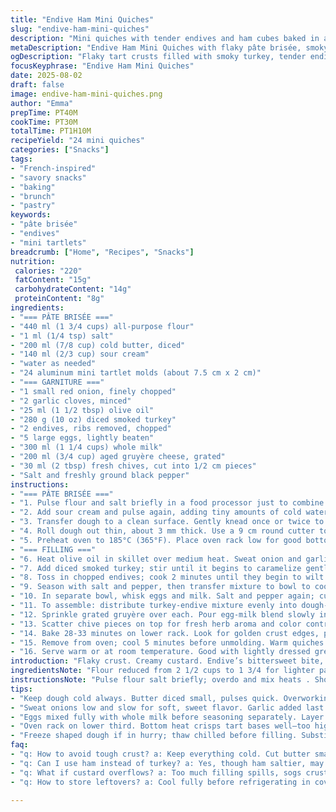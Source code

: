 ```yaml
---
title: "Endive Ham Mini Quiches"
slug: "endive-ham-mini-quiches"
description: "Mini quiches with tender endives and ham cubes baked in a flaky pâte brisée. Uses a subtly tangy sour cream dough and a creamy gruyère-egg custard. Aromatic red onion and garlic soften in olive oil, mingling with smoky ham and delicate endives. Chopped chives on top add a fresh pop. Baked until golden and set — edges crisp, custard creamy. A versatile savory snack or light meal."
metaDescription: "Endive Ham Mini Quiches with flaky pâte brisée, smoky turkey, creamy gruyère custard, and tender endives. Baked golden with fresh chives topping."
ogDescription: "Flaky tart crusts filled with smoky turkey, tender endives, gruyère cream custard. Baked golden, topped with fresh chives. Mini bites with balanced savory textures."
focusKeyphrase: "Endive Ham Mini Quiches"
date: 2025-08-02
draft: false
image: endive-ham-mini-quiches.png
author: "Emma"
prepTime: PT40M
cookTime: PT30M
totalTime: PT1H10M
recipeYield: "24 mini quiches"
categories: ["Snacks"]
tags:
- "French-inspired"
- "savory snacks"
- "baking"
- "brunch"
- "pastry"
keywords:
- "pâte brisée"
- "endives"
- "mini tartlets"
breadcrumb: ["Home", "Recipes", "Snacks"]
nutrition: 
 calories: "220"
 fatContent: "15g"
 carbohydrateContent: "14g"
 proteinContent: "8g"
ingredients:
- "=== PÂTE BRISÉE ==="
- "440 ml (1 3/4 cups) all-purpose flour"
- "1 ml (1/4 tsp) salt"
- "200 ml (7/8 cup) cold butter, diced"
- "140 ml (2/3 cup) sour cream"
- "water as needed"
- "24 aluminum mini tartlet molds (about 7.5 cm x 2 cm)"
- "=== GARNITURE ==="
- "1 small red onion, finely chopped"
- "2 garlic cloves, minced"
- "25 ml (1 1/2 tbsp) olive oil"
- "280 g (10 oz) diced smoked turkey"
- "2 endives, ribs removed, chopped"
- "5 large eggs, lightly beaten"
- "300 ml (1 1/4 cups) whole milk"
- "200 ml (3/4 cup) aged gruyère cheese, grated"
- "30 ml (2 tbsp) fresh chives, cut into 1/2 cm pieces"
- "Salt and freshly ground black pepper"
instructions:
- "=== PÂTE BRISÉE ==="
- "1. Pulse flour and salt briefly in a food processor just to combine. Add cold butter cubes; pulse until mixture looks coarse and crumbly like cornmeal. Do not overwork or the dough heats up, toughening crust."
- "2. Add sour cream and pulse again, adding tiny amounts of cold water if dough doesn’t come together easily. Stop as soon as a rough ball forms."
- "3. Transfer dough to a clean surface. Gently knead once or twice to unify. Wrap in cling film; chill at least 30 minutes — helps gluten relax and butter firm for flaky pastry."
- "4. Roll dough out thin, about 3 mm thick. Use a 9 cm round cutter to cut 24 circles. Press gently into tartlet molds, lifting dough slightly up sides for crisp edges. Re-chill 25-30 minutes so dough firms up again before baking—prevents shrinking."
- "5. Preheat oven to 185°C (365°F). Place oven rack low for good bottom crispness."
- "=== FILLING ==="
- "6. Heat olive oil in skillet over medium heat. Sweat onion and garlic until translucent, smelling sweet and softening but not coloring—any browning dulls flavor."
- "7. Add diced smoked turkey; stir until it begins to caramelize gently, about 4 minutes. Turkey adds nice smoky depth compared to ham."
- "8. Toss in chopped endives; cook 2 minutes until they begin to wilt but retain some bite. Endives are delicate—overcooking turns bitter and mushy."
- "9. Season with salt and pepper, then transfer mixture to bowl to cool slightly, so eggs won’t scramble when mixed."
- "10. In separate bowl, whisk eggs and milk. Salt and pepper again; custard should be lightly seasoned for best balance."
- "11. To assemble: distribute turkey-endive mixture evenly into dough-lined tins, avoiding crowding edges—helps custard set well and crust brown evenly."
- "12. Sprinkle grated gruyère over each. Pour egg-milk blend slowly into tartelettes to just under rim—don’t overfill or quiches will spill and sog the crust."
- "13. Scatter chive pieces on top for fresh herb aroma and color contrast."
- "14. Bake 28-33 minutes on lower rack. Look for golden crust edges, puffed and just set custard with slight jiggle in center. Avoid overbaking or custard gets rubbery and dry."
- "15. Remove from oven; cool 5 minutes before unmolding. Warm quiches detach easily and filling firms up slightly at resting."
- "16. Serve warm or at room temperature. Good with lightly dressed greens or pickles."
introduction: "Flaky crust. Creamy custard. Endive’s bittersweet bite, tender, no bitterness if treated right. Swapping ham for smoked turkey changed the game—less salt, deeper aroma. Gruyère keeps custard thick, melting just right. Sour cream in dough adds subtle tang, softens crumb—less crumbly than butter-only dough. Chill dough or everything collapses, cracks or shrinks. Baking low rack stalls burnt bottoms, supports crispy base. Watch edges for golden glow; custard jiggles slightly, not liquid. Let sit before unmolding, or filling spills and dough sticks. Endives need care — overcook and bitterness attacks. Mix eggs milk gently; season smart, prevent bland quiches. Perfect mini bites for anytime, green salad or alone. Satisfying, but watch salt and wetness tightly."
ingredientsNote: "Flour reduced from 2 1/2 cups to 1 3/4 for lighter pastry, less dense. Butter lowered slightly; too much and crust gets heavy, greasy. Sour cream replaces part butter, adds moisture plus tang, helping dough bind without toughness. Water added sparingly—too much makes dough sticky. Switched ham for smoked turkey cubes—less salty, deeper flavor, caramelizes nicely for texture contrast. Whole milk for richer custard over skim or 2%. Gruyère chose for smooth melt and nutty notes; cheddar or Emmental can substitute but watch sharpness levels. Onion and garlic amounts trimmed slightly to balance without overpowering. Fresh chives necessary for bright finish—dried herbs lose that punch. Endive core removed, chopped finely; preserves mild bitterness. Aluminum molds recommended; nonstick necessary to avoid breakage. Spray grease as backup if dough clings."
instructionsNote: "Pulse flour salt briefly; overdo and mix heats . Short bursts keep dough flaky. Add cold butter cut small cubes—melts slower, maintains texture. Sour cream provides moisture and acidity—helps gluten but don’t add all liquid at once; add water only if dough too dry but minimal; sticky dough means too wet. Forming dough ball briefly kneads but don’t overwork or rolls tough. Chill dough twice: once after mixing to firm fats, again after lining molds to reduce shrinkage during baking. Roll evenly thin for uniform cooking. Use cutter size slightly bigger than mold diameter so dough can be pressed up sides; helps crust hold shape. Cooking onions low and slow builds depth without caramelizing harshly; garlic last to avoid burning. Turkey added after softening to release smoky fat. Endives added last, just wilting preserves delicate textures and cuts bitterness. Mix eggs and milk fully beaten to avoid curds; season here ensures overall flavor balance. Assemble in order: meat mixture, gruyère, custard. Don’t overfill—leave slight rim. Oven rack low heat directs strong bottom heat crisping crust; 28-33 minutes ideal—look for golden edges and baked set custard with slight jiggle. Cooling before unmolding eases removal and firming. Serve warm or cool. Makes ahead well if reheated in oven to restore flakiness. Avoid microwave; pastry sogs."
tips:
- "Keep dough cold always. Butter diced small, pulses quick. Overworking? Dough warms, turns greasy, tough crust. Chill twice; after mixing and after shaping. Helps gluten relax, prevents shrinkage in oven. Less water better; sticky dough means too wet. Thin dough roll, about 3mm; uniform thickness stops uneven baking. Cutter 9cm round to fit molds, push dough slightly up sides so edges crisp. Avoid rushing—pastry hates it. Resting key for flaky layers."
- "Sweat onions low and slow for soft, sweet flavor. Garlic added last bit, watch closely—burnt garlic tastes bitter, kills subtlety. Turkey cubes tossed in once onion promises sweat not brownness, lets meat caramelize gently but not crisp. Endives added last minute, quick toss; too long shrivels, bitterness booms. Salt sparingly on veggies to balance moisture release. Timing here controls all flavor layers and texture contrast."
- "Eggs mixed fully with whole milk before seasoning separately. Layer salt—custard and filling both need light seasoning or quiche feels flat. Pour custard carefully under rim; overfill and edges soggy, spills mess oven. Top with grated gruyère cracks top with flavor and golden melt, but don’t hide ingredients. Chives sprinkled fresh last second for aroma and bright color pop."
- "Oven rack on lower third. Bottom heat crisps tart bases well—too high and bottoms burn or don’t cook fully. Quiches bake 28 to 33 minutes; watch edges for deep gold, custard jiggle slight like gentle wobble, not liquid or dry. Jiggle is your doneness sensor. Cool 5 minutes in pan so filling firms—hot quiches break when unmolding, filling spills. Handle with care."
- "Freeze shaped dough if in hurry; thaw chilled before filling. Substitutes: sour cream replaced with Greek yogurt but add less water for dough consistency. Gruyère swap Swiss or cheddar but avoid overly sharp flavors—they overpower delicate endives and turkey. Use aluminum molds with nonstick spray for smooth removal or risk cracked tart bottoms. Leftovers reheat best in oven, microwave kills crust crispness."
faq:
- "q: How to avoid tough crust? a: Keep everything cold. Cut butter small, pulse dough fast. Chill twice—after mixing and after shaping. Add tiny water only if needed. Don’t overwork dough or heat develops. Roll evenly thin; pressure helps edges crisp. Dough shrinks? Re-chill before baking."
- "q: Can I use ham instead of turkey? a: Yes, though ham saltier, may need less seasoning. Turkey gives smoky depth softer salt. Ham can overcook fast; watch browning times. Smoked turkey caramelizes well and adds texture contrast. If turkey scarce, small diced cooked ham okay but flavor changes."
- "q: What if custard overflows? a: Too much filling spills, sogs crust, messes oven. Fill just below rim to keep crisp edges. If spills happen, clean quickly. Custard too loose? Whisk eggs more, use whole milk not skim. Pour slowly; patience here controls crust texture."
- "q: How to store leftovers? a: Cool fully before refrigerating in covered dish or plastic wrap lined containers. Reheat in oven to revive flaky crust, about 10 minutes at moderate heat. Avoid microwave—makes crust soggy. Can freeze baked quiches; thaw overnight in fridge and reheat similarly."

---
```

